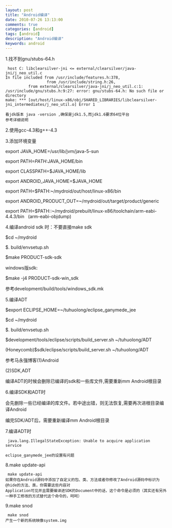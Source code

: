 ```yaml
---
layout: post
title: "Android编译"
date: 2010-07-26 13:13:00 
comments: true
categories: [android]
tags: [android]
description: "Android编译"
keywords: android
---
```



 
  1.找不到gnu/stubs-64.h
 
     host C: libclearsilver-jni <= external/clearsilver/java-jni/j_neo_util.c
    In file included from /usr/include/features.h:378,
                      from /usr/include/string.h:26,
		      from external/clearsilver/java-jni/j_neo_util.c:1:
    /usr/include/gnu/stubs.h:9:27: error: gnu/stubs-64.h: No such file or directory
    make: *** [out/host/linux-x86/obj/SHARED_LIBRARIES/libclearsilver-jni_intermediates/j_neo_util.o] Error 1

    看jdk版本 java -version ,确保是jdk1.5,而jdk1.6要求64位平台
    参考详细说明


 
  2.使用gcc-4.3和g++-4.3
 
 
  3.添加环境变量
 
 
  export JAVA_HOME=/usr/lib/jvm/java-5-sun
 
 
  export PATH=$PATH:$JAVA_HOME/bin
 
 
  export CLASSPATH=$JAVA_HOME/lib
 
 
  export ANDROID_JAVA_HOME=$JAVA_HOME
 
 
  export PATH=$PATH:~/mydroid/out/host/linux-x86/bin
 
 
  export ANDROID_PRODUCT_OUT=~/mydroid/out/target/product/generic
 
 
 
 
  export PATH=$PATH::~/mydroid/prebuilt/linux-x86/toolchain/arm-eabi-4.4.3/bin   (arm-eabi-objdump)
 
 
  4.编译android sdk 时：不要直接make sdk
 
 
  
   $cd ~/mydroid
  
 
 
  
   $. build/envsetup.sh
  
 
 
  
   $make PRODUCT-sdk-sdk
  
 
 
  windows版sdk:
 
 
  $make -j4 PRODUCT-sdk-win_sdk
 
 
  参考development/build/tools/windows_sdk.mk
 
 
  5.编译ADT
 
 
  
   $export ECLIPSE_HOME=~/tuhuolong/eclipse_ganymede_jee
  
 
 
  
   $cd ~/mydroid
  
 
 
  
   $. build/envsetup.sh
  
 
 
  
   $development/tools/eclipse/scripts/build_server.sh ~/tuhuolong/ADT
  
 
 
  
   (Honeycomb)$sdk/eclipse/scripts/build_server.sh ~/tuhuolong/ADT
  
 
 
  
   参考马永强博客(1)Android
  
 
 
  
   (2)SDK,ADT
  
 
 
 
 
  编译ADT的时候会删除已编译的sdk和一些库文件,需要重新mm Android根目录
 
 
  6.编译SDK和ADT时
 
 
  会先删除一些已经编译的库文件。若中途出错，则无法恢复,需要再次进根目录编译Android
 
 
  编完SDK/ADT后，需要重新编译mm Android根目录
 
 
  7.编译ADT时
 
     java.lang.IllegalStateException: Unable to acquire application service

    eclipse_ganymede_jee的设置有问题
 
  8.make update-api
  
 
     make update-api   
    如果你在Android源码中添加了自定义的包、类、方法或者你修改了Android源码中标识为@hide的方法、类，你需要这些内容对
    Application可见并且需要编译进SDK的Document中的话，这个命令是必须的（其实还有另外一种手工修改的方式替代这个命令的，呵呵）

 
  9.make snod
  
 
     make snod
    产生一个新的系统映像system.img




